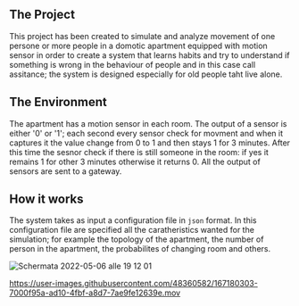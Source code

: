 <h2>The Project</h2>

This project has been created to simulate and analyze movement of one persone or more people in a domotic apartment equipped with motion sensor in order to create a system that learns habits and try to understand if something is wrong in the behaviour of people and in this case call assitance; the system is designed especially for old people taht live alone.

<h2>The Environment</h2>

The apartment has a motion sensor in each room. The output of a sensor is either '0' or '1'; each second every sensor check for movment and when it captures it the value change from 0 to 1 and then stays 1 for 3 minutes. After this time the sesnor check if there is still someone in the room: if yes it remains 1 for other 3 minutes otherwise it returns 0. All the output of sensors are sent to a gateway.

<h2>How it works</h2>

The system takes as input a configuration file in `json` format. In this configuration file are specified all the caratheristics wanted for the simulation; for example the topology of the apartment, the number of person in the apartment, the probabilites of changing room and others.

![Schermata 2022-05-06 alle 19 12 01](https://user-images.githubusercontent.com/48360582/167180291-ef552498-b955-402a-a0c2-263f7e203dc0.png)


https://user-images.githubusercontent.com/48360582/167180303-7000f95a-ad10-4fbf-a8d7-7ae9fe12639e.mov

